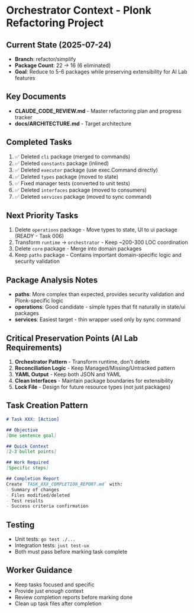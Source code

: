 # Orchestrator Context - Plonk Refactoring Project

## Current State (2025-07-24)
- **Branch**: refactor/simplify
- **Package Count**: 22 → 16 (6 eliminated)
- **Goal**: Reduce to 5-6 packages while preserving extensibility for AI Lab features

## Key Documents
- **CLAUDE_CODE_REVIEW.md** - Master refactoring plan and progress tracker
- **docs/ARCHITECTURE.md** - Target architecture

## Completed Tasks
1. ✅ Deleted `cli` package (merged to commands)
2. ✅ Deleted `constants` package (inlined)
3. ✅ Deleted `executor` package (use exec.Command directly)
4. ✅ Deleted `types` package (moved to state)
5. ✅ Fixed manager tests (converted to unit tests)
6. ✅ Deleted `interfaces` package (moved to consumers)
7. ✅ Deleted `services` package (moved to sync command)

## Next Priority Tasks
1. Delete `operations` package - Move types to state, UI to ui package (READY - Task 006)
2. Transform `runtime` → `orchestrator` - Keep ~200-300 LOC coordination
3. Delete `core` package - Merge into domain packages
4. Keep `paths` package - Contains important domain-specific logic and security validation

## Package Analysis Notes
- **paths**: More complex than expected, provides security validation and Plonk-specific logic
- **operations**: Good candidate - simple types that fit naturally in state/ui packages
- **services**: Easiest target - thin wrapper used only by sync command

## Critical Preservation Points (AI Lab Requirements)
1. **Orchestrator Pattern** - Transform runtime, don't delete
2. **Reconciliation Logic** - Keep Managed/Missing/Untracked pattern
3. **YAML Output** - Keep both JSON and YAML
4. **Clean Interfaces** - Maintain package boundaries for extensibility
5. **Lock File** - Design for future resource types (not just packages)

## Task Creation Pattern
```markdown
# Task XXX: [Action]

## Objective
[One sentence goal]

## Quick Context
[2-3 bullet points]

## Work Required
[Specific steps]

## Completion Report
Create `TASK_XXX_COMPLETION_REPORT.md` with:
- Summary of changes
- Files modified/deleted
- Test results
- Success criteria confirmation
```

## Testing
- Unit tests: `go test ./...`
- Integration tests: `just test-ux`
- Both must pass before marking task complete

## Worker Guidance
- Keep tasks focused and specific
- Provide just enough context
- Review completion reports before marking done
- Clean up task files after completion
